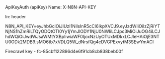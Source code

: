 ApiKeyAuth (apiKey)
Name: X-N8N-API-KEY

In: header

N8N_API_KEY=eyJhbGciOiJIUzI1NiIsInR5cCI6IkpXVCJ9.eyJzdWIiOiIzZjRiYTNjNS1hZmRiLTQyODQtOTI0Yy1jYmJlODY1NjU0NWIiLCJpc3MiOiJuOG4iLCJhdWQiOiJwdWJsaWMtYXBpIiwiaWF0IjoxNzUyOTUxMDkxLCJleHAiOjE3NTU0ODk2MDB9.sMO6tb7xVDLQ5W_dNrsfQg4cDVGPExvytM3SEwYmACI


Firecrawl key - fc-85cbf122896d4e6f91cb8cb838beb00f